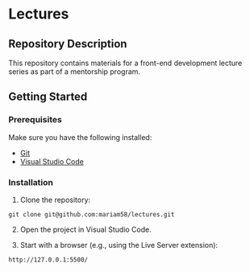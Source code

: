 # Lectures

## Repository Description

This repository contains materials for a front-end development lecture series as part of a mentorship program.

## Getting Started

### Prerequisites
Make sure you have the following installed:
- [Git](https://git-scm.com/downloads)
- [Visual Studio Code](https://code.visualstudio.com/)

### Installation

1. Clone the repository:

  ```
  git clone git@github.com:mariam58/lectures.git
  ```

2. Open the project in Visual Studio Code.

3. Start with a browser (e.g., using the Live Server extension):

  ```
  http://127.0.0.1:5500/
  ```
